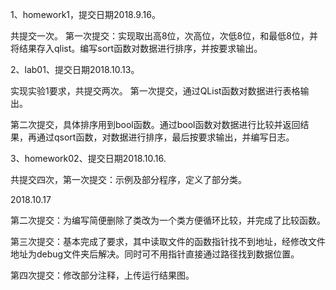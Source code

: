 1、homework1，提交日期2018.9.16。

共提交一次。 第一次提交：实现取出高8位，次高位，次低8位，和最低8位，并将结果存入qlist。编写sort函数对数据进行排序，并按要求输出。

2、lab01、提交日期2018.10.13。

实现实验1要求，共提交两次。 第一次提交，通过QList函数对数据进行表格输出。

第二次提交，具体排序用到bool函数。通过bool函数对数据进行比较并返回结果，再通过qsort函数，对数据进行排序，最后按要求输出，并编写日志。

3、homework02、提交日期2018.10.16.

共提交四次，第一次提交：示例及部分程序，定义了部分类。

2018.10.17

第二次提交：为编写简便删除了类改为一个类方便循环比较，并完成了比较函数。

第三次提交：基本完成了要求，其中读取文件的函数指针找不到地址，经修改文件地址为debug文件夹后解决。同时可不用指针直接通过路径找到数据位置。

第四次提交：修改部分注释，上传运行结果图。
